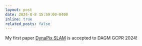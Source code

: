 ```yaml
---
layout: post
date: 2024-8-8 15:59:00-0400
inline: true
related_posts: false
---
```

My first paper [DynaPix SLAM](https://dynapix.is.tue.mpg.de/) is accepted to DAGM GCPR 2024!
